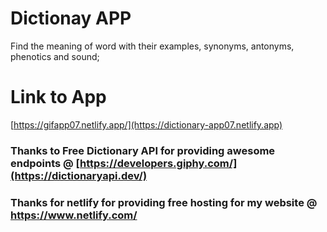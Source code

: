 # Dictionay APP
Find the meaning of word with their examples, synonyms, antonyms, phenotics and sound;

# Link to App
[https://gifapp07.netlify.app/](https://dictionary-app07.netlify.app)

### Thanks to Free Dictionary API for providing awesome endpoints @ [https://developers.giphy.com/](https://dictionaryapi.dev/)
### Thanks for netlify for providing free hosting for my website  @ https://www.netlify.com/
